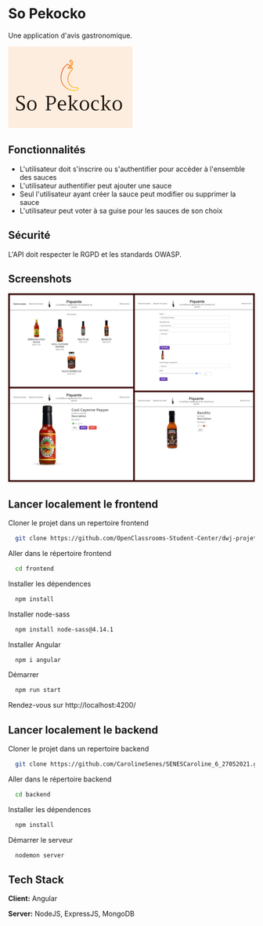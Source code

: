 
# So Pekocko

Une application d'avis gastronomique.


![Logo](https://github.com/CarolineSenes/SENESCaroline_6_27052021/blob/master/assets/logo.png)

    
## Fonctionnalités

- L'utilisateur doit s'inscrire ou s'authentifier pour accéder à l'ensemble des sauces
- L'utilisateur authentifier peut ajouter une sauce
- Seul l'utilisateur ayant créer la sauce peut modifier ou supprimer la sauce
- L'utilisateur peut voter à sa guise pour les sauces de son choix

## Sécurité

L'API doit respecter le RGPD et les standards OWASP.

  
## Screenshots

![App Screenshot](https://github.com/CarolineSenes/SENESCaroline_6_27052021/blob/master/assets/saucesScreenshots.jpg)

  
## Lancer localement le frontend

Cloner le projet dans un repertoire frontend

```bash
  git clone https://github.com/OpenClassrooms-Student-Center/dwj-projet6.git frontend
```

Aller dans le répertoire frontend

```bash
  cd frontend
```

Installer les dépendences

```bash
  npm install
```

Installer node-sass

```bash
  npm install node-sass@4.14.1
```

Installer Angular

```bash
  npm i angular
```

Démarrer

```bash
  npm run start
```

Rendez-vous sur http://localhost:4200/
  
## Lancer localement le backend

Cloner le projet dans un repertoire backend

```bash
  git clone https://github.com/CarolineSenes/SENESCaroline_6_27052021.git backend
```

Aller dans le répertoire backend

```bash
  cd backend
```

Installer les dépendences

```bash
  npm install
```

Démarrer le serveur

```bash
  nodemon server
```
## Tech Stack

**Client:** Angular

**Server:** NodeJS, ExpressJS, MongoDB

  